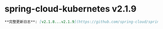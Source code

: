 # spring-cloud-kubernetes v2.1.9
```markdown
**完整更新日志**: [v2.1.8...v2.1.9](https://github.com/spring-cloud/spring-cloud-kubernetes/compare/v2.1.8...v2.1.9)
```